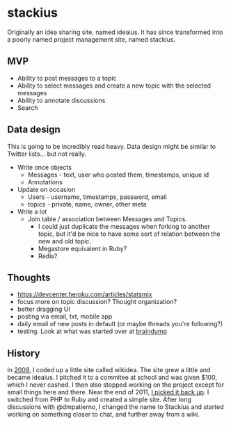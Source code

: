 # stackius

Originally an idea sharing site, named ideaius. It has since transformed into a poorly named project management site, named stackius.

## MVP

 * Ability to post messages to a topic
 * Ability to select messages and create a new topic with the selected messages
 * Ability to annotate discussions
 * Search

## Data design

This is going to be incredibly read heavy. Data design might be similar to Twitter lists... but not really.

  * Write once objects
    * Messages - text, user who posted them, timestamps, unique id
    * Annotations
  * Update on occasion
    * Users - username, timestamps, password, email
    * topics - private, name, owner, other meta
  * Write a lot
    * Join table / association between Messages and Topics.
      * I could just duplicate the messages when forking to another topic, but it'd be nice to have some sort of relation between the new and old topic.
      * Megastore equivalent in Ruby?
      * Redis?

## Thoughts

 * <https://devcenter.heroku.com/articles/statsmix>
 * focus more on topic discussion? Thought organization?
 * better dragging UI
 * posting via email, txt, mobile app
 * daily email of new posts in default (or maybe threads you're following?)
 * testing. Look at what was started over at [braindump](http://github.com/icco/brainbump)

## History

In [2008](https://github.com/icco/ideaius/commit/ad7f82098ec408e67b26fd405dd5dda294b64c1b), I coded up a little site called wikidea. The site grew a little and became ideaius. I pitched it to a commitee at school and was given $100, which I never cashed. I then also stopped working on the project except for small things here and there. Near the end of 2011, [I picked it back up](https://github.com/icco/ideaius/commit/da9c4a4ccdcd6744d3eeb8d0817e5c062a30a936). I switched from PHP to Ruby and created a simple site. After long discussions with @dmpatierno, I changed the name to Stackius and started working on something closer to chat, and further away from a wiki.
